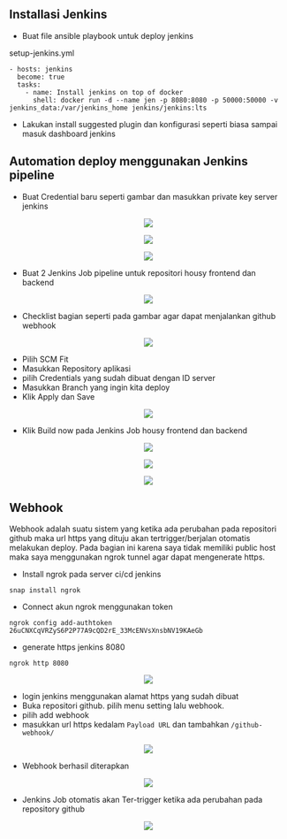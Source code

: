 ## Installasi Jenkins

- Buat file ansible playbook untuk deploy jenkins

setup-jenkins.yml
```
- hosts: jenkins
  become: true
  tasks:
    - name: Install jenkins on top of docker
      shell: docker run -d --name jen -p 8080:8080 -p 50000:50000 -v jenkins_data:/var/jenkins_home jenkins/jenkins:lts
```

- Lakukan install suggested plugin dan konfigurasi seperti biasa sampai masuk dashboard jenkins

## Automation deploy menggunakan Jenkins pipeline

- Buat Credential baru seperti gambar dan masukkan private key server jenkins

<p align="center"><img src="../Final-Task/assets/CICD/1.png"></p>
<p align="center"><img src="../Final-Task/assets/CICD/2.png"></p>
<p align="center"><img src="../Final-Task/assets/CICD/3.png"></p>

- Buat 2 Jenkins Job pipeline untuk repositori housy frontend dan backend

<p align="center"><img src="../Final-Task/assets/CICD/4.png"></p>

- Checklist bagian seperti pada gambar agar dapat menjalankan github webhook

<p align="center"><img src="../Final-Task/assets/CICD/5.png"></p>

- Pilih SCM Fit
- Masukkan Repository aplikasi
- pilih Credentials yang sudah dibuat dengan ID server
- Masukkan Branch yang ingin kita deploy
- Klik Apply dan Save

<p align="center"><img src="../Final-Task/assets/CICD/6.png"></p>

- Klik Build now pada Jenkins Job housy frontend dan backend

<p align="center"><img src="../Final-Task/assets/CICD/7.png"></p>
<p align="center"><img src="../Final-Task/assets/CICD/8.png"></p>
<p align="center"><img src="../Final-Task/assets/CICD/9.png"></p>

## Webhook

Webhook adalah suatu sistem yang ketika ada perubahan pada repositori github maka url https yang dituju akan tertrigger/berjalan otomatis melakukan deploy. Pada bagian ini karena saya tidak memiliki public host maka saya menggunakan ngrok tunnel agar dapat mengenerate https.

- Install ngrok pada server ci/cd jenkins

`snap install ngrok`

- Connect akun ngrok menggunakan token

`ngrok config add-authtoken 26uCNXCqVRZyS6P2P77A9cQD2rE_33McENVsXnsbNV19KAeGb`

- generate https jenkins 8080

`ngrok http 8080`

<p align="center"><img src="../Final-Task/assets/CICD/10.png"></p>

- login jenkins menggunakan alamat https yang sudah dibuat
- Buka repositori github. pilih menu setting lalu webhook.
- pilih add webhook
- masukkan url https kedalam `Payload URL` dan tambahkan `/github-webhook/`

<p align="center"><img src="../Final-Task/assets/CICD/11.png"></p>

- Webhook berhasil diterapkan

<p align="center"><img src="../Final-Task/assets/CICD/12.png"></p>

- Jenkins Job otomatis akan Ter-trigger ketika ada perubahan pada repository github

<p align="center"><img src="../Final-Task/assets/CICD/13.png"></p>

